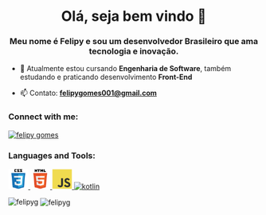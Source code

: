 <h1 align="center">Olá, seja bem vindo 👋</h1>
<h3 align="center">Meu nome é Felipy e sou um desenvolvedor Brasileiro que ama tecnologia e inovação.</h3>

- 🌱 Atualmente estou cursando **Engenharia de Software**, também estudando e praticando desenvolvimento **Front-End**

- 📫 Contato: **felipygomes001@gmail.com**

<h3 align="left">Connect with me:</h3>
<p align="left">
<a href="https://linkedin.com/in/felipy gomes" target="blank"><img align="center" src="https://raw.githubusercontent.com/rahuldkjain/github-profile-readme-generator/master/src/images/icons/Social/linked-in-alt.svg" alt="felipy gomes" height="30" width="40" /></a>
</p>

<h3 align="left">Languages and Tools:</h3>
<p align="left"> <a href="https://www.w3schools.com/css/" target="_blank" rel="noreferrer"> <img src="https://raw.githubusercontent.com/devicons/devicon/master/icons/css3/css3-original-wordmark.svg" alt="css3" width="40" height="40"/> </a> <a href="https://www.w3.org/html/" target="_blank" rel="noreferrer"> <img src="https://raw.githubusercontent.com/devicons/devicon/master/icons/html5/html5-original-wordmark.svg" alt="html5" width="40" height="40"/> </a> <a href="https://developer.mozilla.org/en-US/docs/Web/JavaScript" target="_blank" rel="noreferrer"> <img src="https://raw.githubusercontent.com/devicons/devicon/master/icons/javascript/javascript-original.svg" alt="javascript" width="40" height="40"/> </a> <a href="https://kotlinlang.org" target="_blank" rel="noreferrer"> <img src="https://www.vectorlogo.zone/logos/kotlinlang/kotlinlang-icon.svg" alt="kotlin" width="40" height="40"/> </a> </p>

<p><img align="left" src="https://github-readme-stats.vercel.app/api/top-langs?username=felipyg&show_icons=true&locale=en&layout=compact" alt="felipyg" /></p>

<p>&nbsp;<img align="center" src="https://github-readme-stats.vercel.app/api?username=felipyg&show_icons=true&locale=en" alt="felipyg" /></p>
